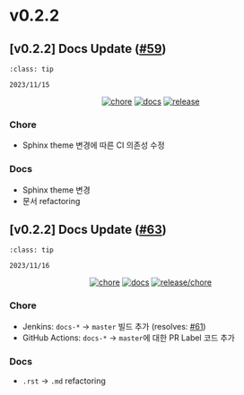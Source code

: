 # v0.2.2

## [v0.2.2] Docs Update ([#59](https://github.com/Zerohertz/zerohertzLib/pull/59))

```{admonition} Release Date
:class: tip

2023/11/15
```

<p align="center">
<a href="https://github.com/Zerohertz/zerohertzLib/pulls?q=is:pr label:chore"><img src="https://img.shields.io/badge/chore-fef2c0?style=flat-square&logo=github" alt="chore"/></a>
<a href="https://github.com/Zerohertz/zerohertzLib/pulls?q=is:pr label:docs"><img src="https://img.shields.io/badge/docs-E1B40A?style=flat-square&logo=github" alt="docs"/></a>
<a href="https://github.com/Zerohertz/zerohertzLib/pulls?q=is:pr label:release"><img src="https://img.shields.io/badge/release-00FF00?style=flat-square&logo=github" alt="release"/></a>
</p>


### Chore

+ Sphinx theme 변경에 따른 CI 의존성 수정

### Docs

+ Sphinx theme 변경
+ 문서 refactoring

## [v0.2.2] Docs Update ([#63](https://github.com/Zerohertz/zerohertzLib/pull/63))

```{admonition} Release Date
:class: tip

2023/11/16
```

<p align="center">
<a href="https://github.com/Zerohertz/zerohertzLib/pulls?q=is:pr label:chore"><img src="https://img.shields.io/badge/chore-fef2c0?style=flat-square&logo=github" alt="chore"/></a>
<a href="https://github.com/Zerohertz/zerohertzLib/pulls?q=is:pr label:docs"><img src="https://img.shields.io/badge/docs-E1B40A?style=flat-square&logo=github" alt="docs"/></a>
<a href="https://github.com/Zerohertz/zerohertzLib/pulls?q=is:pr label:release/chore"><img src="https://img.shields.io/badge/release/chore-22FD7F?style=flat-square&logo=github" alt="release/chore"/></a>
</p>


### Chore

+ Jenkins: `docs-*` → `master` 빌드 추가 (resolves: [#61](https://github.com/Zerohertz/zerohertzLib/issues/61))
+ GitHub Actions: `docs-*` → `master`에 대한 PR Label 코드 추가

### Docs

+ `.rst` → `.md` refactoring

